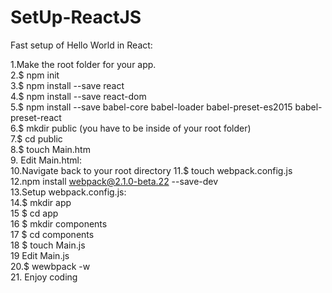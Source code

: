 # SetUp-ReactJS
Fast setup of Hello World in React:  

1.Make the root folder for your app.  
2.$ npm init  
3.$ npm install --save react  
4.$ npm install --save react-dom  
5.$ npm install --save babel-core babel-loader babel-preset-es2015 babel-preset-react  
6.$ mkdir public (you have to be inside of your root folder)  
7.$ cd public  
8.$ touch Main.htm  
9. Edit Main.html:   
10.Navigate back to your root directory 
11.$ touch webpack.config.js  
12.npm install webpack@2.1.0-beta.22 --save-dev  
13.Setup webpack.config.js:   
14.$ mkdir app  
15 $ cd app  
16 $ mkdir components  
17 $ cd components  
18 $ touch Main.js  
19 Edit Main.js     
20.$ wewbpack -w  
21. Enjoy coding
